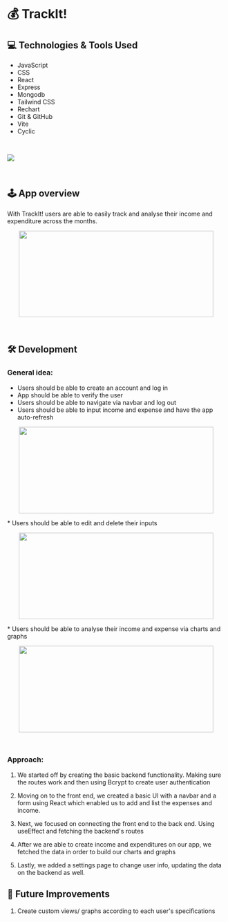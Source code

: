 # 💰 TrackIt!

## 💻 Technologies & Tools Used
- JavaScript
- CSS
- React 
- Express
- Mongodb
- Tailwind CSS 
- Rechart
- Git & GitHub
- Vite 
- Cyclic 

<br>

![](https://skills.thijs.gg/icons?i=js,css,react,express,mongodb,tailwind,git,github,vite)

<br>

## 🕹 App overview 
With TrackIt! users are able to easily track and analyse their income and expenditure across the months. 

<p align="center">
  <img width="450" height="200" src="https://github.com/jabs142/track-it/blob/main/apps/client/src/images/homepage.png?raw=true">
</p>


<br>

## 🛠 Development 

### General idea:
* Users should be able to create an account and log in 
* App should be able to verify the user
* Users should be able to navigate via navbar and log out
* Users should be able to input income and expense and have the app auto-refresh
<p align="center">
  <img width="450" height="200" src="">
</p>
* Users should be able to edit and delete their inputs 
<p align="center">
  <img width="450" height="200" src="">
</p>
* Users should be able to analyse their income and expense via charts and graphs
<p align="center">
  <img width="450" height="200" src="https://github.com/jabs142/track-it/blob/main/apps/client/src/images/overview.png?raw=true">
</p>
<br> 



### Approach:

1. We started off by creating the basic backend functionality. Making sure the routes work and then using Bcrypt to create user authentication 

2. Moving on to the front end, we created a basic UI with a navbar and a form using React which enabled us to add and list the expenses and income.

3. Next, we focused on connecting the front end to the back end. Using useEffect and fetching the backend's routes

4. After we are able to create income and expenditures on our app, we fetched the data in order to build our charts and graphs

5. Lastly, we added a settings page to change user info, updating the data on the backend as well. 



## 🎈 Future Improvements
<ol>
    <li> Create custom views/ graphs according to each user's specifications </li>
</ol>